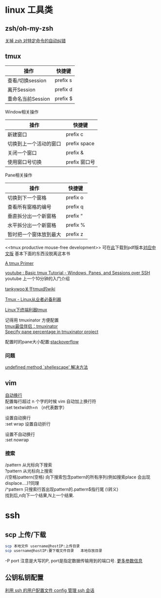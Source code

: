 # linux 工具类
## zsh/oh-my-zsh
[关掉 zsh 对特定命令的自动纠错](http://ror.logdown.com/posts/2013/11/29/turn-off-the-zsh-command-specific-automatic-error-correction)

## tmux

操作	|快捷键
--------|----
查看/切换session	|prefix s
离开Session	|prefix d
重命名当前Session	|prefix $

Window相关操作

操作	|快捷键
--------|-------
新建窗口	|prefix c
切换到上一个活动的窗口	|prefix space
关闭一个窗口	|prefix &
使用窗口号切换	|prefix 窗口号

Pane相关操作

操作|	快捷键
------|------
切换到下一个窗格|	prefix o
查看所有窗格的编号|	prefix q
垂直拆分出一个新窗格|	prefix “
水平拆分出一个新窗格|	prefix %
暂时把一个窗体放到最大|	prefix z

\<\<tmux productive mouse-free development\>\> 可在[此](http://uploads.mitechie.com/books/tmux_p1_1.pdf)下载到pdf版本[对应中文版](http://www.kancloud.cn/kancloud/tmux) 基本下面的东西没脱离这本书

[A tmux Primer](https://danielmiessler.com/study/tmux/)

[youtube : Basic tmux Tutorial - Windows, Panes, and Sessions over SSH](https://www.youtube.com/watch?v=BHhA_ZKjyxo) youtube 上一个10分钟的入门介绍 

[tankywoo关于tmux的wiki](http://wiki.tankywoo.com/tool/tmux.html)

[Tmux - Linux从业者必备利器](http://cenalulu.github.io/linux/tmux/)

[Linux下终端利器tmux](http://kumu-linux.github.io/blog/2013/08/06/tmux/)

记得用 tmuxinator 方便配置     
[tmux最佳伴侣：tmuxinator](http://zuyunfei.com/2013/08/09/tmuxinator-best-mate-of-tmux/)     
[Specify pane percentage in tmuxinator project](http://stackoverflow.com/questions/9812000/specify-pane-percentage-in-tmuxinator-project/9976282#9976282)     

配置时的pane大小配置:[stackoverflow](http://stackoverflow.com/questions/9812000/specify-pane-percentage-in-tmuxinator-project/9976282#9976282)
### 问题
[undefined method `shellescape' 解决方法](https://github.com/capistrano/capistrano/issues/360)

## vim
[自动换行](http://979137.com/thread-45-1-1.html)    
配置每行超过 n 个字的时候 vim 自动加上换行符    
:set textwidth=n （n代表数字）    

设置自动换行    
:set wrap 设置自动折行    
    
设置不自动换行    
:set nowrap   

### 搜索    
/pattern 从光标向下搜索     
?pattern 从光标向上搜索    
/(空格)pattern(空格) 向下搜索包含pattern的所有序列(例如搜索place 会出现displace....)?同理    
/^pattern 只搜索行首出现pattern的.pattern$指行尾 (\转义)    
找到后,n向下一个结果,N上一个结果.    
    
# ssh
## scp 上传/下载
```bash
scp 本地文件 username@hostIP:上传目录
scp username@hostIP:要下载文件目录   本地存放目录
```
-P port 注意是大写的P, port是指定数据传输用到的端口号.
[更多参数信息](http://linuxtools-rst.readthedocs.io/zh_CN/latest/tool/scp.html)

## 公钥私钥配置
[利用 ssh 的用户配置文件 config 管理 ssh 会话](http://dhq.me/use-ssh-config-manage-ssh-session)
